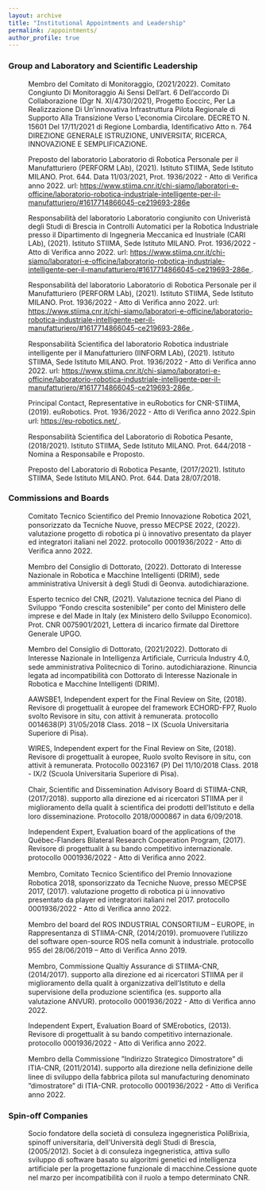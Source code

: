 ```yaml
---
layout: archive
title: "Institutional Appointments and Leadership"
permalink: /appointments/
author_profile: true
---
```

<!--l. 314-->
<h3 class="sectionHead">
   <a id="x1-19000"></a>Group and Laboratory and Scientiﬁc Leadership
</h3>
<!--l. 314-->
<dl class="thebibliography">
   <dt id="X0-R_ECOCIRC" class="thebibliography"></dt>
   <dd id="bib-162" class="thebibliography">
       <!--l. 314-->
       <p class="noindent">
           <a id="cite.0@R_ECOCIRC"></a>Membro del Comitato di Monitoraggio, (2021/2022).
           <span class="ec-lmri-9">Comitato Congiunto Di Monitoraggio Ai</span>
           <span class="ec-lmri-9">Sensi Dell’art. 6 Dell’accordo Di Collaborazione (Dgr N. XI/4730/2021), Progetto Eoccirc, Per La</span>
           <span class="ec-lmri-9">Realizzazione Di Un’innovativa Infrastruttura Pilota Regionale di Supporto Alla Transizione Verso</span>
           <span class="ec-lmri-9">L’economia Circolare</span>. DECRETO N. 15601 Del 17/11/2021 di Regione Lombardia, Identiﬁcativo
            Atto n. 764 DIREZIONE GENERALE ISTRUZIONE, UNIVERSITA’, RICERCA, INNOVAZIONE E
            SEMPLIFICAZIONE.
       </p>
   </dd>
   <dt id="X0-R_PPERFORM" class="thebibliography"></dt>
   <dd id="bib-163" class="thebibliography">
       <!--l. 314-->
       <p class="noindent">
           <a id="cite.0@R_PPERFORM"></a>Preposto del laboratorio Laboratorio di Robotica Personale per il Manufatturiero (PERFORM LAb),
            (2021).
           <span class="ec-lmri-9">Istituto STIIMA, Sede Istituto MILANO</span>. Prot. 644. Data 11/03/2021, Prot. 1936/2022 - Atto di
            Veriﬁca anno 2022.
           <span class="ec-lmcsc-10x-x-90">url</span>:
           <a href="https://www.stiima.cnr.it/chi-siamo/laboratori-e-officine/laboratorio-robotica-industriale-intelligente-per-il-manufatturiero/#1617714866045-ce219693-286e" class="url">
               <span class="ec-lmtt-9">https://www.stiima.cnr.it/chi-siamo/laboratori-e-officine/laboratorio-robotica-industriale-intelligente-per-il-manufatturiero/#1617714866045-ce219693-286e</span>
           </a>
       </p>
   </dd>
   <dt id="X0-R_CARI" class="thebibliography"></dt>
   <dd id="bib-164" class="thebibliography">
       <!--l. 314-->
       <p class="noindent">
           <a id="cite.0@R_CARI"></a>Responsabilità del laboratorio Laboratorio congiunito con Univeristà degli Studi di Brescia in Controlli
            Automatici per la Robotica Industriale presso il Dipartimento di Ingegneria Meccanica ed Inustriale
            (CARI LAb), (2021).
           <span class="ec-lmri-9">Istituto STIIMA, Sede Istituto MILANO</span>. Prot. 1936/2022 - Atto di Veriﬁca anno 2022.
           <span class="ec-lmcsc-10x-x-90">url</span>:
           <a href="https://www.stiima.cnr.it/chi-siamo/laboratori-e-officine/laboratorio-robotica-industriale-intelligente-per-il-manufatturiero/#1617714866045-ce219693-286e" class="url">
               <span class="ec-lmtt-9">https://www.stiima.cnr.it/chi-siamo/laboratori-e-officine/laboratorio-robotica-industriale-intelligente-per-il-manufatturiero/#1617714866045-ce219693-286e</span>
           </a>.
       </p>
   </dd>
   <dt id="X0-R_PERFORM" class="thebibliography"></dt>
   <dd id="bib-165" class="thebibliography">
       <!--l. 314-->
       <p class="noindent">
           <a id="cite.0@R_PERFORM"></a>Responsabilità del laboratorio Laboratorio di Robotica Personale per il Manufatturiero (PERFORM
            LAb), (2021).
           <span class="ec-lmri-9">Istituto STIIMA, Sede Istituto MILANO</span>. Prot. 1936/2022 - Atto di Veriﬁca anno 2022.
           <span class="ec-lmcsc-10x-x-90">url</span>:
            <a href="https://www.stiima.cnr.it/chi-siamo/laboratori-e-officine/laboratorio-robotica-industriale-intelligente-per-il-manufatturiero/#1617714866045-ce219693-286e" class="url">
               <span class="ec-lmtt-9">https://www.stiima.cnr.it/chi-siamo/laboratori-e-officine/laboratorio-robotica-industriale-intelligente-per-il-manufatturiero/#1617714866045-ce219693-286e</span>
           </a>.
       </p>
   </dd>
   <dt id="X0-R_IINFORM" class="thebibliography"></dt>
   <dd id="bib-166" class="thebibliography">
       <!--l. 314-->
       <p class="noindent">
           <a id="cite.0@R_IINFORM"></a>Responsabilità Scientiﬁca del laboratorio Robotica industriale intelligente per il Manufatturiero (IINFORM
            LAb), (2021).
           <span class="ec-lmri-9">Istituto STIIMA, Sede Istituto MILANO</span>. Prot. 1936/2022 - Atto di Veriﬁca anno 2022.
           <span class="ec-lmcsc-10x-x-90">url</span>:
            <a href="https://www.stiima.cnr.it/chi-siamo/laboratori-e-officine/laboratorio-robotica-industriale-intelligente-per-il-manufatturiero/#1617714866045-ce219693-286e" class="url">
               <span class="ec-lmtt-9">https://www.stiima.cnr.it/chi-siamo/laboratori-e-officine/laboratorio-robotica-industriale-intelligente-per-il-manufatturiero/#1617714866045-ce219693-286e</span>
           </a>.
       </p>
   </dd>
   <dt id="X0-R_EUROB" class="thebibliography"></dt>
   <dd id="bib-167" class="thebibliography">
       <!--l. 314-->
       <p class="noindent">
           <a id="cite.0@R_EUROB"></a>Principal Contact, Representative in euRobotics for CNR-STIIMA, (2019).
           <span class="ec-lmri-9">euRobotics</span>. Prot. 1936/2022
            - Atto di Veriﬁca anno 2022.Spin
           <span class="ec-lmcsc-10x-x-90">url</span>:
           <a href="https://eu-robotics.net/" class="url">
               <span class="ec-lmtt-9">https://eu-robotics.net/</span>
           </a>.
       </p>
   </dd>
   <dt id="X0-R_RMC" class="thebibliography"></dt>
   <dd id="bib-168" class="thebibliography">
       <!--l. 314-->
       <p class="noindent">
           <a id="cite.0@R_RMC"></a>Responsabilità Scientiﬁca del Laboratorio di Robotica Pesante, (2018/2021).
           <span class="ec-lmri-9">Istituto STIIMA, Sede</span>
           <span class="ec-lmri-9">Istituto MILANO</span>. Prot. 644/2018 - Nomina a Responsabile e Proposto.
       </p>
   </dd>
   <dt id="X0-R_PRP" class="thebibliography"></dt>
   <dd id="bib-169" class="thebibliography">
       <!--l. 314-->
       <p class="noindent">
           <a id="cite.0@R_PRP"></a>Preposto del Laboratorio di Robotica Pesante, (2017/2021).
           <span class="ec-lmri-9">Istituto STIIMA, Sede Istituto MILANO</span>.
            Prot. 644. Data 28/07/2018.
       </p>
   </dd>
</dl>
<!--l. 315-->
<h3 class="sectionHead">
   <a id="x1-21000"></a>Commissions and Boards
</h3>
<!--l. 317-->
<p class="noindent"></p>
<dl class="thebibliography">
   <dt id="X0-EB90" class="thebibliography"></dt>
   <dd id="bib-185" class="thebibliography">
       <!--l. 317-->
       <p class="noindent">
           <a id="cite.0@EB90"></a>Comitato Tecnico Scientiﬁco del Premio Innovazione Robotica 2021, ponsorizzato da Tecniche Nuove,
            presso MECPSE 2022, (2022).
           <span class="ec-lmri-9">valutazione progetto di robotica pi</span>
           <span class="ec-lmri-9">ù</span>
           <span class="ec-lmri-9">innovativo presentato da player ed</span>
           <span class="ec-lmri-9">integratori italiani nel 2022</span>. protocollo 0001936/2022 - Atto di Veriﬁca anno 2022.
       </p>
   </dd>
   <dt id="X0-EB_DRIM" class="thebibliography"></dt>
   <dd id="bib-186" class="thebibliography">
       <!--l. 317-->
       <p class="noindent">
           <a id="cite.0@EB_DRIM"></a>Membro del Consiglio di Dottorato, (2022).
           <span class="ec-lmri-9">Dottorato di Interesse Nazionale in Robotica e Macchine</span>
           <span class="ec-lmri-9">Intelligenti (DRIM), sede amministrativa Universit</span>
           <span class="ec-lmri-9">à</span>
           <span class="ec-lmri-9">degli Studi di Geonva</span>. autodichiarazione.
       </p>
   </dd>
   <dt id="X0-EB_MISE" class="thebibliography"></dt>
   <dd id="bib-187" class="thebibliography">
       <!--l. 317-->
       <p class="noindent">
           <a id="cite.0@EB_MISE"></a>Esperto tecnico del CNR, (2021).
           <span class="ec-lmri-9">Valutazione tecnica del Piano di Sviluppo “Fondo crescita sostenibile”</span>
           <span class="ec-lmri-9">per conto del Ministero delle imprese e del Made in Italy (ex Ministero dello Sviluppo Economico)</span>. Prot.
            CNR 0075901/2021, Lettera di incarico ﬁrmate dal Direttore Generale UPGO.
       </p>
   </dd>
   <dt id="X0-EB_AI" class="thebibliography"></dt>
   <dd id="bib-188" class="thebibliography">
       <!--l. 317-->
       <p class="noindent">
           <a id="cite.0@EB_AI"></a>Membro del Consiglio di Dottorato, (2021/2022).
           <span class="ec-lmri-9">Dottorato di Interesse Nazionale in Intelligenza</span>
           <span class="ec-lmri-9">Artiﬁciale, Curricula Industry 4.0, sede amministrativa Politecnico di Torino</span>. autodichiarazione.
            Rinuncia legata ad incompatibilità con Dottorato di Interesse Nazionale in Robotica e Macchine
            Intelligenti (DRIM).
       </p>
   </dd>
   <dt id="X0-EB_AAWSBE1" class="thebibliography"></dt>
   <dd id="bib-189" class="thebibliography">
       <!--l. 317-->
       <p class="noindent">
           <a id="cite.0@EB_AAWSBE1"></a>AAWSBE1, Independent expert for the Final Review on Site, (2018).
           <span class="ec-lmri-9">Revisore di progettualit</span>
           <span class="ec-lmri-9">à</span>
           <span class="ec-lmri-9">europee del</span>
           <span class="ec-lmri-9">framework ECHORD-FP7, Ruolo svolto Revisore in situ, con attivit</span>
           <span class="ec-lmri-9">à</span>
           <span class="ec-lmri-9">remunerata</span>. protocollo 0014638(P)
            31/05/2018 Class. 2018 – IX (Scuola Universitaria Superiore di Pisa).
       </p>
   </dd>
   <dt id="X0-EB_Wires" class="thebibliography"></dt>
   <dd id="bib-190" class="thebibliography">
       <!--l. 317-->
       <p class="noindent">
           <a id="cite.0@EB_Wires"></a>WIRES, Independent expert for the Final Review on Site, (2018).
           <span class="ec-lmri-9">Revisore di progettualit</span>
           <span class="ec-lmri-9">à</span>
           <span class="ec-lmri-9">europee,</span>
           <span class="ec-lmri-9">Ruolo svolto Revisore in situ, con attivit</span>
           <span class="ec-lmri-9">à</span>
           <span class="ec-lmri-9">remunerata</span>. Protocollo 0023167 (P) Del 11/10/2018 Class.
            2018 - IX/2 (Scuola Universitaria Superiore di Pisa).
       </p>
   </dd>
   <dt id="X0-EB01" class="thebibliography"></dt>
   <dd id="bib-191" class="thebibliography">
       <!--l. 317-->
       <p class="noindent">
           <a id="cite.0@EB01"></a>Chair, Scientiﬁc and Dissemination Advisory Board di STIIMA-CNR, (2017/2018).
           <span class="ec-lmri-9">supporto alla</span>
           <span class="ec-lmri-9">direzione ed ai ricercatori STIIMA per il miglioramento della qualit</span>
           <span class="ec-lmri-9">à</span>
           <span class="ec-lmri-9">scientiﬁca dei prodotti dell’Istituto</span>
           <span class="ec-lmri-9">e della loro disseminazione</span>. Protocollo 2018/0000867 in data 6/09/2018.
       </p>
   </dd>
   <dt id="X0-EB_Quebec" class="thebibliography"></dt>
   <dd id="bib-192" class="thebibliography">
       <!--l. 317-->
       <p class="noindent">
           <a id="cite.0@EB_Quebec"></a>Independent Expert, Evaluation board of the applications of the Québec-Flanders Bilateral Research
            Cooperation Program, (2017).
           <span class="ec-lmri-9">Revisore di progettualit</span>
           <span class="ec-lmri-9">à</span>
           <span class="ec-lmri-9">su bando competitivo internazionale</span>. protocollo
            0001936/2022 - Atto di Veriﬁca anno 2022.
       </p>
   </dd>
   <dt id="X0-EB55" class="thebibliography"></dt>
   <dd id="bib-193" class="thebibliography">
       <!--l. 317-->
       <p class="noindent">
           <a id="cite.0@EB55"></a>Membro, Comitato Tecnico Scientiﬁco del Premio Innovazione Robotica 2018, sponsorizzato da Tecniche
            Nuove, presso MECPSE 2017, (2017).
           <span class="ec-lmri-9">valutazione progetto di robotica pi</span>
           <span class="ec-lmri-9">ù</span>
           <span class="ec-lmri-9">innovativo presentato da player</span>
           <span class="ec-lmri-9">ed integratori italiani nel 2017</span>. protocollo 0001936/2022 - Atto di Veriﬁca anno 2022.
       </p>
   </dd>
   <dt id="X0-EB_ROS_I" class="thebibliography"></dt>
   <dd id="bib-194" class="thebibliography">
       <!--l. 317-->
       <p class="noindent">
           <a id="cite.0@EB_ROS_I"></a>Membro del board del ROS INDUSTRIAL CONSORTIUM – EUROPE, in Rappresentanza di
            STIIMA-CNR, (2014/2019).
           <span class="ec-lmri-9">promuovere l’utilizzo del software open-source ROS nella comunit</span>
           <span class="ec-lmri-9">à</span>
           <span class="ec-lmri-9">industriale</span>. protocollo 955 del 28/06/2019 – Atto di Veriﬁca Anno 2019.
       </p>
   </dd>
   <dt id="X0-EB53" class="thebibliography"></dt>
   <dd id="bib-195" class="thebibliography">
       <!--l. 317-->
       <p class="noindent">
           <a id="cite.0@EB53"></a>Membro, Commissione Qualtiy Assurance di STIIMA-CNR, (2014/2017).
           <span class="ec-lmri-9">supporto alla direzione ed ai</span>
           <span class="ec-lmri-9">ricercatori STIIMA per il miglioramento della qualit</span>
           <span class="ec-lmri-9">à</span>
           <span class="ec-lmri-9">organizzativa dell’Istituto e della supervisione</span>
           <span class="ec-lmri-9">della produzione scientiﬁca (es. supporto alla valutazione ANVUR)</span>. protocollo 0001936/2022 - Atto di
            Veriﬁca anno 2022.
       </p>
   </dd>
   <dt id="X0-EB_SMErobotics" class="thebibliography"></dt>
   <dd id="bib-196" class="thebibliography">
       <!--l. 317-->
       <p class="noindent">
           <a id="cite.0@EB_SMErobotics"></a>Independent Expert, Evaluation Board of SMErobotics, (2013).
           <span class="ec-lmri-9">Revisore di progettualit</span>
           <span class="ec-lmri-9">à</span>
           <span class="ec-lmri-9">su bando</span>
           <span class="ec-lmri-9">competitivo internazionale</span>. protocollo 0001936/2022 - Atto di Veriﬁca anno 2022.
       </p>
   </dd>
   <dt id="X0-EB54" class="thebibliography"></dt>
   <dd id="bib-197" class="thebibliography">
       <!--l. 317-->
       <p class="noindent">
           <a id="cite.0@EB54"></a>Membro della Commissione ”Indirizzo Strategico Dimostratore” di ITIA-CNR, (2011/2014).
           <span class="ec-lmri-9">supporto</span>
           <span class="ec-lmri-9">alla direzione nella deﬁnizione delle linee di sviluppo della fabbrica pilota sul manufacturing denominato</span>
           <span class="ec-lmri-9">”dimostratore” di ITIA-CNR</span>. protocollo 0001936/2022 - Atto di Veriﬁca anno 2022.
       </p>
   </dd>
</dl>
<!--l. 318-->
<h3 class="sectionHead">
   <a id="x1-22000"></a>Spin-oﬀ Companies
</h3>
<!--l. 318-->
<dl class="thebibliography">
   <dt id="X0-SP_POLIBRIXIA" class="thebibliography"></dt>
   <dd id="bib-198" class="thebibliography">
       <!--l. 318-->
       <p class="noindent">
           <a id="cite.0@SP_POLIBRIXIA"></a>Socio fondatore della società di consuleza ingegneristica PoliBrixia, spinoﬀ universitaria, dell’Università
            degli Studi di Brescia, (2005/2012).
           <span class="ec-lmri-9">Societ</span>
           <span class="ec-lmri-9">à</span>
           <span class="ec-lmri-9">di consuleza ingegneristica, attiva sullo sviluppo di software</span>
           <span class="ec-lmri-9">basato su algoritmi genetici ed intelligenza artiﬁciale per la progettazione funzionale di macchine.</span>Cessione
            quote nel marzo per incompatibilità con il ruolo a tempo determinato CNR.
       </p>
   </dd>
</dl>
